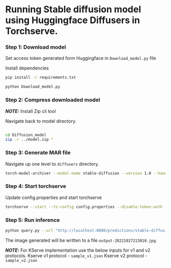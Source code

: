 # Running Stable diffusion model using Huggingface Diffusers in Torchserve.

### Step 1: Download model

Set access token generated form Huggingface in `Download_model.py` file

Install dependencies

```bash
pip install -r requirements.txt
```

```bash
python Download_model.py
```

### Step 2: Compress downloaded model

**_NOTE:_** Install Zip cli tool

Navigate back to model directory.

```bash

cd Diffusion_model
zip -r ../model.zip *
```

### Step 3: Generate MAR file

Navigate up one level to `diffusers` directory.

```bash
torch-model-archiver --model-name stable-diffusion --version 1.0 --handler stable_diffusion_handler.py --extra-files model.zip -r requirements.txt
```

### Step 4: Start torchserve

Update config.properties and start torchserve

```bash
torchserve --start --ts-config config.properties --disable-token-auth  --enable-model-api
```

### Step 5: Run inference

```bash
python query.py --url "http://localhost:8080/predictions/stable-diffusion" --prompt "a photo of an astronaut riding a horse on mars"
```

The image generated will be written to a file `output-20221027213010.jpg`.

**_NOTE:_** For KServe implementation use the below inputs for v1 and v2 protocols.
Kserve v1 protocol - `sample_v1.json`
Kserve v2 protocol - `sample_v2.json`
